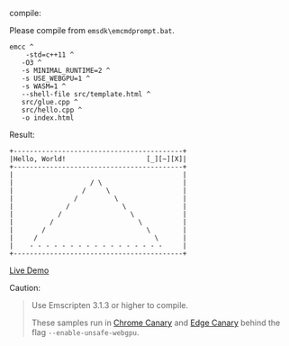 compile:

Please compile from `emsdk\emcmdprompt.bat`.
```
emcc ^
    -std=c++11 ^
   -O3 ^
   -s MINIMAL_RUNTIME=2 ^
   -s USE_WEBGPU=1 ^
   -s WASM=1 ^
   --shell-file src/template.html ^
   src/glue.cpp ^
   src/hello.cpp ^
   -o index.html
```
Result:
```
+------------------------------------------+
|Hello, World!                    [_][~][X]|
+------------------------------------------+
|                                          |
|                   / \                    |
|                 /     \                  |
|               /         \                |
|             /             \              |
|           /                 \            |
|         /                     \          |
|       /                         \        |
|     /                             \      |
|    - - - - - - - - - - - - - - - - -     |
+------------------------------------------+
```

[Live Demo](https://cx20.github.io/hello/wasm_cpp/webgpu/triangle/)

Caution:

> Use Emscripten 3.1.3 or higher to compile.
> 
> These samples run in [Chrome Canary](http://chrome.com/canary) and [Edge Canary](https://www.microsoftedgeinsider.com/en-us/download) behind the flag `--enable-unsafe-webgpu`.
